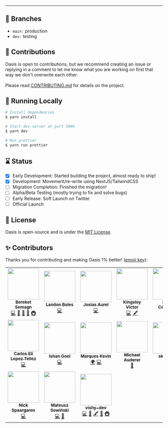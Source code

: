 ---

## 🌴 Branches
- ```main:``` production
- ```dev:``` testing

## 🚀 Contributions

Oasis is open to contributions, but we recommend creating an issue or replying in a comment to let me know what you are working on first that way we don't overwrite each other. <br/><br/>
Please read [CONTRIBUTING.md](https://github.com/heybereket/oasis/blob/main/docs/CONTRIBUTING.md) for details on the project.

## 🔨 Running Locally
```bash
# Install dependencies
$ yarn install
 
# Start dev-server at port 3000
$ yarn dev
 
# Run prettier
$ yarn run prettier
```

## ⌛ Status
- [x] Early Development: Started building the project, almost ready to ship!
- [x] Development: Movement/re-write using NextJS/TailwindCSS
- [ ] Migration Completion: Finished the migration!
- [ ] Alpha/Beta Testing (mostly trying to fix and solve bugs)
- [ ] Early Release: Soft Launch on Twitter
- [ ] Official Launch

## 📄 License
Oasis is open-source and is under the <a href="https://github.com/heybereket/oasis/blob/main/LICENSE">MIT License</a>. 

## ✨ Contributors
Thanks you for contributing and making Oasis 1% better! ([emoji key](https://allcontributors.org/docs/en/emoji-key)):

<!-- ALL-CONTRIBUTORS-LIST:START - Do not remove or modify this section -->
<!-- prettier-ignore-start -->
<!-- markdownlint-disable -->
<table>
  <tr>
    <td align="center"><a href="https://github.com/heybereket"><img src="https://avatars.githubusercontent.com/u/68391329?v=4?s=100" width="100px;" alt=""/><br /><sub><b>Bereket Semagn</b></sub></a><br /><a href="https://github.com/heybereket/oasis/commits?author=heybereket" title="Code">💻</a> <a href="#design-heybereket" title="Design">🎨</a> <a href="https://github.com/heybereket/oasis/commits?author=heybereket" title="Documentation">📖</a> <a href="#ideas-heybereket" title="Ideas, Planning, & Feedback">🤔</a> <a href="#infra-heybereket" title="Infrastructure (Hosting, Build-Tools, etc)">🚇</a></td>
    <td align="center"><a href="https://github.com/TheLDB"><img src="https://avatars.githubusercontent.com/u/29960599?v=4?s=100" width="100px;" alt=""/><br /><sub><b>Landon Boles</b></sub></a><br /><a href="https://github.com/heybereket/oasis/commits?author=TheLDB" title="Code">💻</a></td>
    <td align="center"><a href="https://josiasaurel.github.io/"><img src="https://avatars.githubusercontent.com/u/47951376?v=4?s=100" width="100px;" alt=""/><br /><sub><b>Josias Aurel</b></sub></a><br /><a href="https://github.com/heybereket/oasis/commits?author=JosiasAurel" title="Code">💻</a></td>
    <td align="center"><a href="https://theweirddeveloper.dev/"><img src="https://avatars.githubusercontent.com/u/35224620?v=4?s=100" width="100px;" alt=""/><br /><sub><b>Kingsley Victor</b></sub></a><br /><a href="https://github.com/heybereket/oasis/commits?author=kingsley-einstein" title="Code">💻</a> <a href="#content-kingsley-einstein" title="Content">🖋</a></td>
    <td align="center"><a href="https://www.felipecespedes.co"><img src="https://avatars.githubusercontent.com/u/11846311?v=4?s=100" width="100px;" alt=""/><br /><sub><b>Felipe Céspedes</b></sub></a><br /><a href="https://github.com/heybereket/oasis/commits?author=felipecespedes" title="Documentation">📖</a> <a href="https://github.com/heybereket/oasis/commits?author=felipecespedes" title="Code">💻</a></td>
    <td align="center"><a href="https://github.com/Mudrank"><img src="https://avatars.githubusercontent.com/u/70035508?v=4?s=100" width="100px;" alt=""/><br /><sub><b>Mudrank</b></sub></a><br /><a href="https://github.com/heybereket/oasis/commits?author=Mudrank" title="Documentation">📖</a></td>
    <td align="center"><a href="https://madeunlinked.com"><img src="https://avatars.githubusercontent.com/u/70179217?v=4?s=100" width="100px;" alt=""/><br /><sub><b>Ben</b></sub></a><br /><a href="https://github.com/heybereket/oasis/commits?author=benzend" title="Code">💻</a></td>
  </tr>
  <tr>
    <td align="center"><a href="http://veix.tech"><img src="https://avatars.githubusercontent.com/u/30485301?v=4?s=100" width="100px;" alt=""/><br /><sub><b>Carlos Eli Lopez Tellez</b></sub></a><br /><a href="https://github.com/heybereket/oasis/commits?author=Serveix" title="Code">💻</a></td>
    <td align="center"><a href="https://ishan.is-a.dev"><img src="https://avatars.githubusercontent.com/u/38882631?v=4?s=100" width="100px;" alt=""/><br /><sub><b>Ishan Goel</b></sub></a><br /><a href="https://github.com/heybereket/oasis/commits?author=quackduck" title="Code">💻</a></td>
    <td align="center"><a href="https://github.com/marques-kevin"><img src="https://avatars.githubusercontent.com/u/8655434?v=4?s=100" width="100px;" alt=""/><br /><sub><b>Marques Kevin</b></sub></a><br /><a href="#translation-marques-kevin" title="Translation">🌍</a> <a href="https://github.com/heybereket/oasis/commits?author=marques-kevin" title="Code">💻</a></td>
    <td align="center"><a href="https://stackmind.com"><img src="https://avatars.githubusercontent.com/u/28285686?v=4?s=100" width="100px;" alt=""/><br /><sub><b>Michael Auderer</b></sub></a><br /><a href="https://github.com/heybereket/oasis/commits?author=auderer" title="Documentation">📖</a></td>
    <td align="center"><a href="http://aalbert.tech"><img src="https://avatars.githubusercontent.com/u/53189968?v=4?s=100" width="100px;" alt=""/><br /><sub><b>skidoodle</b></sub></a><br /><a href="#translation-skidoodle" title="Translation">🌍</a></td>
    <td align="center"><a href="https://sculas.xyz/"><img src="https://avatars.githubusercontent.com/u/22832313?v=4?s=100" width="100px;" alt=""/><br /><sub><b>Sculas</b></sub></a><br /><a href="https://github.com/heybereket/oasis/commits?author=Lucaskyy" title="Documentation">📖</a></td>
    <td align="center"><a href="https://hellojabo.me"><img src="https://avatars.githubusercontent.com/u/44330015?v=4?s=100" width="100px;" alt=""/><br /><sub><b>Jabo</b></sub></a><br /><a href="https://github.com/heybereket/oasis/commits?author=jabo-bernardo" title="Code">💻</a></td>
  </tr>
  <tr>
    <td align="center"><a href="https://github.com/nickspaargaren"><img src="https://avatars.githubusercontent.com/u/20847106?v=4?s=100" width="100px;" alt=""/><br /><sub><b>Nick Spaargaren</b></sub></a><br /><a href="https://github.com/heybereket/oasis/commits?author=nickspaargaren" title="Code">💻</a></td>
    <td align="center"><a href="http://sowinski.me"><img src="https://avatars.githubusercontent.com/u/9249982?v=4?s=100" width="100px;" alt=""/><br /><sub><b>Mateusz Sowiński</b></sub></a><br /><a href="https://github.com/heybereket/oasis/commits?author=SowinskiMateusz" title="Code">💻</a> <a href="#maintenance-SowinskiMateusz" title="Maintenance">🚧</a></td>
    <td align="center"><a href="https://fishystuff.cf"><img src="https://avatars.githubusercontent.com/u/56125930?v=4?s=100" width="100px;" alt=""/><br /><sub><b>vishy-dev</b></sub></a><br /><a href="https://github.com/heybereket/oasis/commits?author=vishy-dev" title="Code">💻</a> <a href="https://github.com/heybereket/oasis/issues?q=author%3Avishy-dev" title="Bug reports">🐛</a> <a href="#content-vishy-dev" title="Content">🖋</a> <a href="#design-vishy-dev" title="Design">🎨</a> <a href="#infra-vishy-dev" title="Infrastructure (Hosting, Build-Tools, etc)">🚇</a></td>
  </tr>
</table>

<!-- markdownlint-restore -->
<!-- prettier-ignore-end -->

<!-- ALL-CONTRIBUTORS-LIST:END -->
